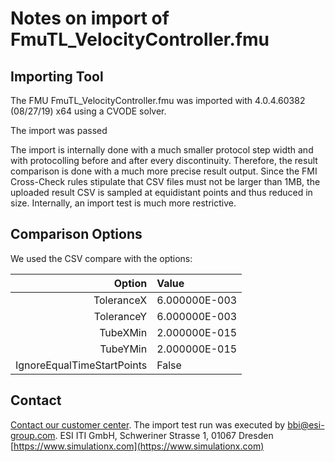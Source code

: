 # Notes on import of FmuTL_VelocityController.fmu

## Importing Tool

The FMU FmuTL_VelocityController.fmu was imported with 4.0.4.60382 (08/27/19) x64 using a CVODE solver.

The import was passed

The import is internally done with a much smaller protocol step width and with protocolling before and after every discontinuity. Therefore, the result comparison is done with a much more precise result output. Since the FMI Cross-Check rules stipulate that CSV files must not be larger than 1MB, the uploaded result CSV is sampled at equidistant points and thus reduced in size. Internally, an import test is much more restrictive.

## Comparison Options

We used the CSV compare with the options:

|Option|Value|
|-----:|:----|
|ToleranceX|6.000000E-003|
|ToleranceY|6.000000E-003|
|TubeXMin|2.000000E-015|
|TubeYMin|2.000000E-015|
|IgnoreEqualTimeStartPoints|False|

## Contact

[Contact our customer center](https://www.simulationx.com/customer-center.html). The import test run was executed by bbi@esi-group.com.
ESI ITI GmbH, Schweriner Strasse 1, 01067 Dresden
[https://www.simulationx.com](https://www.simulationx.com)

